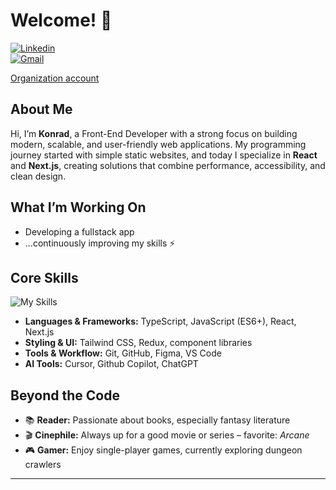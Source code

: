 # Welcome! 👋  
[![Linkedin](https://img.shields.io/badge/-LinkedIn-blue?style=flat&logo=Linkedin&logoColor=white)](https://www.linkedin.com/in/konrad-szczepanowski/)  
[![Gmail](https://img.shields.io/badge/-Gmail-c14438?style=flat&logo=Gmail&logoColor=white)](mailto:konrad2381@gmail.com)  

[Organization account](https://github.com/konrad55)

## About Me  
Hi, I’m **Konrad**, a Front-End Developer with a strong focus on building modern, scalable, and user-friendly web applications. My programming journey started with simple static websites, and today I specialize in **React** and **Next.js**, creating solutions that combine performance, accessibility, and clean design.  

## What I’m Working On  
- Developing a fullstack app
- ...continuously improving my skills ⚡  

## Core Skills  
![My Skills](https://skillicons.dev/icons?i=ts,js,html,css,react,next,tailwind,redux,figma,git,vscode)  

- **Languages & Frameworks:** TypeScript, JavaScript (ES6+), React, Next.js  
- **Styling & UI:** Tailwind CSS, Redux, component libraries  
- **Tools & Workflow:** Git, GitHub, Figma, VS Code  
- **AI Tools:** Cursor, Github Copilot, ChatGPT

## Beyond the Code  
- 📚 **Reader:** Passionate about books, especially fantasy literature  
- 🎬 **Cinephile:** Always up for a good movie or series – favorite: *Arcane*  
- 🎮 **Gamer:** Enjoy single-player games, currently exploring dungeon crawlers  

---
